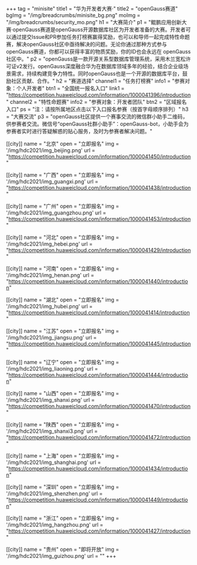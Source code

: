 +++
tag = "minisite"
title1 = "华为开发者大赛·"
title2 = "openGauss赛道"
bgImg = "/img/breadcrumbs/minisite_bg.png"
moImg = "/img/breadcrumbs/security_mo.png"
h1 = "大赛简介"
p1 = "鲲鹏应用创新大赛·openGauss赛道是openGauss开源数据库社区为开发者准备的大赛。开发者可以通过提交Issue和PR参加任务打榜赛赢得奖励，也可以和导师一起完成特性命题赛，解决openGauss社区中亟待解决的问题。无论你通过那种方式参与openGauss赛道，你都可以获得丰富的物质奖励，你的ID也会永远在 openGauss社区中。"
p2 = "openGauss是一款开源关系型数据库管理系统，采用木兰宽松许可证v2发行。openGauss深度融合华为在数据库领域多年的经验，结合企业级场景需求，持续构建竞争力特性。同时openGauss也是一个开源的数据库平台，鼓励社区贡献、合作。"
h2 = "赛道选择"
channel1 = "任务打榜赛"
info1 = "参赛对象：个人开发者"
btn1 = "全国统一报名入口"
link1 = "https://competition.huaweicloud.com/information/1000041396/introduction"
channel2 = "特性命题赛"
info2 = "参赛对象：开发者团队"
btn2 = "区域报名入口"
ps = "注：请按所属地区点击以下入口报名参赛（按首字母顺序排列）"
h3 = "大赛交流"
p3 = "openGauss社区提供一个赛事交流的微信群小助手二维码，供参赛者交流。微信号“openGauss社群小助手”：openGauss-bot，小助手会为参赛者实时进行答疑解惑的贴心服务，及时为参赛者解决问题。"

[[city]]
name = "北京"
open = "立即报名"
img = '/img/hdc2021/img_beijing.png'
url = "https://competition.huaweicloud.com/information/1000041450/introduction"

[[city]]
name = "广西"
open = "立即报名"
img = '/img/hdc2021/img_guangxi.png'
url = "https://competition.huaweicloud.com/information/1000041438/introduction"

[[city]]
name = "广州"
open = "立即报名"
img = '/img/hdc2021/img_guangzhou.png'
url = "https://competition.huaweicloud.com/information/1000041453/introduction"

[[city]]
name = "河北"
open = "立即报名"
img = '/img/hdc2021/img_hebei.png'
url = "https://competition.huaweicloud.com/information/1000041429/introduction"

[[city]]
name = "河南"
open = "立即报名"
img = '/img/hdc2021/img_henan.png'
url = "https://competition.huaweicloud.com/information/1000041440/introduction"

[[city]]
name = "湖北"
open = "立即报名"
img = '/img/hdc2021/img_hubei.png'
url = "https://competition.huaweicloud.com/information/1000041414/introduction"

[[city]]
name = "江苏"
open = "立即报名"
img = '/img/hdc2021/img_jiangsu.png'
url = "https://competition.huaweicloud.com/information/1000041445/introduction"

[[city]]
name = "辽宁"
open = "立即报名"
img = '/img/hdc2021/img_liaoning.png'
url = "https://competition.huaweicloud.com/information/1000041444/introduction"

[[city]]
name = "山西"
open = "立即报名"
img = '/img/hdc2021/img_shanxi.png'
url = "https://competition.huaweicloud.com/information/1000041470/introduction"

[[city]]
name = "陕西"
open = "立即报名"
img = '/img/hdc2021/img_shanxi3.png'
url = "https://competition.huaweicloud.com/information/1000041472/introduction"

[[city]]
name = "上海"
open = "立即报名"
img = '/img/hdc2021/img_shanghai.png'
url = "https://competition.huaweicloud.com/information/1000041434/introduction"

[[city]]
name = "深圳"
open = "立即报名"
img = '/img/hdc2021/img_shenzhen.png'
url = "https://competition.huaweicloud.com/information/1000041449/introduction"

[[city]]
name = "浙江"
open = "立即报名"
img = '/img/hdc2021/img_hangzhou.png'
url = "https://competition.huaweicloud.com/information/1000041427/introduction"

[[city]]
name = "贵州"
open = "即将开放"
img = '/img/hdc2021/img_guizhou.png'
url = ""
+++